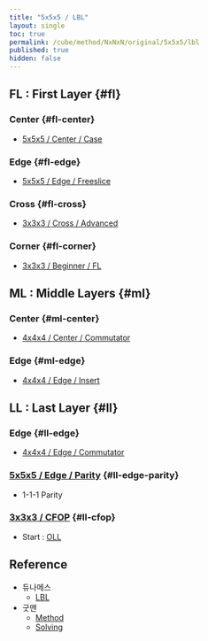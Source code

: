 ```yaml
---
title: "5x5x5 / LBL"
layout: single
toc: true
permalink: /cube/method/NxNxN/original/5x5x5/lbl
published: true
hidden: false
---
```


<head>
  <base target="_blank">
</head>



## FL : First Layer {#fl}

### Center {#fl-center}

- [5x5x5 / Center / Case](/cube/method/NxNxN/original/5x5x5/center/case)

### Edge {#fl-edge}

- [5x5x5 / Edge / Freeslice](/cube/method/NxNxN/original/5x5x5/edge/freeslice)

### Cross {#fl-cross}

- [3x3x3 / Cross / Advanced](/cube/method/NxNxN/original/3x3x3/cross/advanced)

### Corner {#fl-corner}

- [3x3x3 / Beginner / FL](/cube/method/NxNxN/original/3x3x3/beginner/fl)



## ML : Middle Layers {#ml}

### Center {#ml-center}

- [4x4x4 / Center / Commutator](/cube/method/NxNxN/original/4x4x4/center/commutator)

### Edge {#ml-edge}

- [4x4x4 / Edge / Insert](/cube/method/NxNxN/original/4x4x4/edge/insert)



## LL : Last Layer {#ll}

### Edge {#ll-edge}

- [4x4x4 / Edge / Commutator](/cube/method/NxNxN/original/4x4x4/edge/commutator)

### [5x5x5 / Edge / Parity](/cube/method/NxNxN/original/5x5x5/edge/parity) {#ll-edge-parity}

- 1-1-1 Parity

### [3x3x3 / CFOP](/cube/method/NxNxN/original/3x3x3/cfop) {#ll-cfop}

- Start : [OLL](/cube/method/NxNxN/original/3x3x3/cfop#oll)



## Reference

- 듀나메스
  - [LBL](https://youtu.be/4L8V0ImnKkM)
- 굿맨
  - [Method](https://youtu.be/D_UYYz_OwOM)
  - [Solving](https://youtu.be/83hweP2SNwg)

